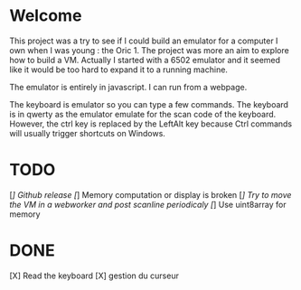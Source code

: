 # Welcome

This project was a try to see if I could build an emulator for a computer I own when I was young : the Oric 1.
The project was more an aim to explore how to build a VM. Actually I started with a 6502 emulator and it seemed 
like it would be too hard to expand it to a running machine.

The emulator is entirely in javascript. I can run from a webpage.

The keyboard is emulator so you can type a few commands. The keyboard is in qwerty as the emulator emulate for the
scan code of the keyboard. However, the ctrl key is replaced by the LeftAlt key because Ctrl commands will usually
trigger shortcuts on Windows.

# TODO

[_] Github release
[_] Memory computation or display is broken
[_] Try to move the VM in a webworker and post scanline periodicaly
[_] Use uint8array for memory

# DONE
[X] Read the keyboard
[X] gestion du curseur



